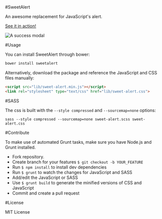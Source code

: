 #SweetAlert

An awesome replacement for JavaScript's alert.

[See it in action!](http://tristanedwards.me/sweetalert)

![A success modal](https://raw.github.com/t4t5/sweetalert/master/sweetalert.gif)

#Usage

You can install SweetAlert through bower:

```bash
bower install sweetalert
```

Alternatively, download the package and reference the JavaScript and CSS files manually:

```html
<script src="lib/sweet-alert.min.js"></script>
<link rel="stylesheet" type="text/css" href="lib/sweet-alert.css">
```

#SASS

The css is built with the `--style compressed` and `--sourcemap=none` options:

`sass --style compressed --sourcemap=none sweet-alert.scss sweet-alert.css`

#Contribute

To make use of automated Grunt tasks, make sure you have Node.js and Grunt installed.

+ Fork repository.
+ Create branch for your features `$ git checkout -b YOUR_FEATURE`
+ Run `$ npm install` to install dev dependencies
+ Run `$ grunt` to watch the changes for JavaScript and SASS
+ Add/edit the JavaScript or SASS
+ Use `$ grunt build` to generate the minified versions of CSS and JavaScript
+ Commit and create a pull request


#License

MIT License